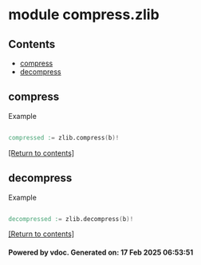 # module compress.zlib


## Contents
- [compress](#compress)
- [decompress](#decompress)

## compress
Example
```v

compressed := zlib.compress(b)!

```

[[Return to contents]](#Contents)

## decompress
Example
```v

decompressed := zlib.decompress(b)!

```

[[Return to contents]](#Contents)

#### Powered by vdoc. Generated on: 17 Feb 2025 06:53:51
